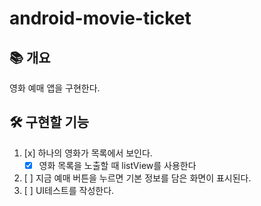 # android-movie-ticket

## 📚️ 개요

영화 예매 앱을 구현한다.

## 🛠️ 구현할 기능

1. [x] 하나의 영화가 목록에서 보인다.
    - [x] 영화 목록을 노출할 때 listView를 사용한다
2. [ ] 지금 예매 버튼을 누르면 기본 정보를 담은 화면이 표시된다.
3. [ ] UI테스트를 작성한다.

